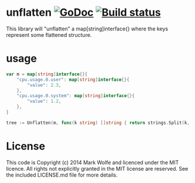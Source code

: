 # unflatten [![GoDoc](https://img.shields.io/badge/godoc-Reference-brightgreen.svg?style=flat)](http://godoc.org/github.com/wolfeidau/unflatten) [![Build status](https://badge.buildkite.com/151ea999a86e701c902657ecd0b4c584db64211df820a991ef.svg)](https://buildkite.com/mark-at-wolfe-dot-id-dot-au/unflatten)

This library will "unflatten" a map[string]interface{} where the keys represent some flattened structure. 

# usage

```go
var m = map[string]interface{}{
	"cpu.usage.0.user": map[string]interface{}{
		"value": 2.3,
	},
	"cpu.usage.0.system": map[string]interface{}{
		"value": 1.2,
	},
}

tree := Unflatten(m, func(k string) []string { return strings.Split(k, ".") })

```

# License

This code is Copyright (c) 2014 Mark Wolfe and licenced under the MIT licence. All rights not explicitly granted in the MIT license are reserved. See the included LICENSE.md file for more details.
